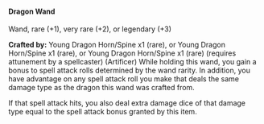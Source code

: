 #### Dragon Wand
Wand, rare (+1), very rare (+2), or legendary (+3)

**Crafted by:** Young Dragon Horn/Spine x1 (rare), or Young Dragon Horn/Spine x1 (rare), or Young Dragon Horn/Spine x1 (rare) (requires attunement by a spellcaster) (Artificer) While holding this wand, you gain a bonus to spell attack rolls determined by the wand rarity. In addition, you have advantage on any spell attack roll you make that deals the same damage type as the dragon this wand was crafted from.

If that spell attack hits, you also deal extra damage dice of that damage type equal to the spell attack bonus granted by this item.